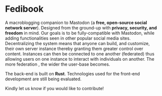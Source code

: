 # Fedibook
A macroblogging companion to Mastodon (a **free, open-source social network server**). Designed from the ground-up with **privacy, security, and freedom** in mind. Our goals is to be fully-compatible with Mastodon, while adding functionalities seen in other popular social media sites. Decentralizing the system means that anyone can build, and customize, their own server instance thereby granting them greater control over content. Instances can then be connected to one another (federated) thus allowing users on one instance to interact with individuals on another. The more federation , the wider the user-base becomes. 

The back-end is built on **Rust**. Technologies used for the front-end development are still being evaluated.


Kindly let us know if you would like to contribute!
